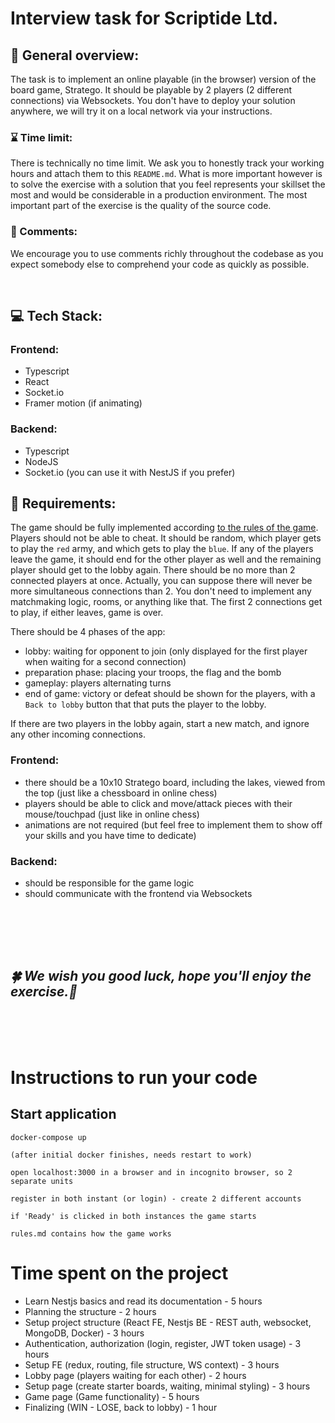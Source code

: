 # Interview task for Scriptide Ltd.

## 📝 General overview:

The task is to implement an online playable (in the browser) version of the board game, Stratego. It should be playable by 2 players (2 different connections) via Websockets. You don't have to deploy your solution anywhere, we will try it on a local network via your instructions.

### ⌛ Time limit:

There is technically no time limit. We ask you to honestly track your working hours and attach them to this `README.md`. What is more important however is to solve the exercise with a solution that you feel represents your skillset the most and would be considerable in a production environment. The most important part of the exercise is the quality of the source code.

### 💬 Comments:

We encourage you to use comments richly throughout the codebase as you expect somebody else to comprehend your code as quickly as possible.

<br />

## 💻 Tech Stack:

### Frontend:

- Typescript
- React
- Socket.io
- Framer motion (if animating)

### Backend:

- Typescript
- NodeJS
- Socket.io (you can use it with NestJS if you prefer)

## 📝 Requirements:

The game should be fully implemented according [to the rules of the game](rules.md). Players should not be able to cheat. It should be random, which player gets to play the `red` army, and which gets to play the `blue`. If any of the players leave the game, it should end for the other player as well and the remaining player should get to the lobby again. There should be no more than 2 connected players at once. Actually, you can suppose there will never be more simultaneous connections than 2. You don't need to implement any matchmaking logic, rooms, or anything like that. The first 2 connections get to play, if either leaves, game is over.

There should be 4 phases of the app:

- lobby: waiting for opponent to join (only displayed for the first player when waiting for a second connection)
- preparation phase: placing your troops, the flag and the bomb
- gameplay: players alternating turns
- end of game: victory or defeat should be shown for the players, with a `Back to lobby` button that that puts the player to the lobby.

If there are two players in the lobby again, start a new match, and ignore any other incoming connections.

### Frontend:

- there should be a 10x10 Stratego board, including the lakes, viewed from the top (just like a chessboard in online chess)
- players should be able to click and move/attack pieces with their mouse/touchpad (just like in online chess)
- animations are not required (but feel free to implement them to show off your skills and you have time to dedicate)

### Backend:

- should be responsible for the game logic
- should communicate with the frontend via Websockets

<br />

<br />
<br />
<br />

## _🍀 We wish you good luck, hope you'll enjoy the exercise.🤞_

<br />
<br />
<br />

# Instructions to run your code

## Start application

```
docker-compose up

(after initial docker finishes, needs restart to work)

open localhost:3000 in a browser and in incognito browser, so 2 separate units

register in both instant (or login) - create 2 different accounts

if 'Ready' is clicked in both instances the game starts

rules.md contains how the game works
```

# Time spent on the project

- Learn Nestjs basics and read its documentation - 5 hours
- Planning the structure - 2 hours
- Setup project structure (React FE, Nestjs BE - REST auth, websocket, MongoDB, Docker) - 3 hours
- Authentication, authorization (login, register, JWT token usage) - 3 hours
- Setup FE (redux, routing, file structure, WS context) - 3 hours
- Lobby page (players waiting for each other) - 2 hours
- Setup page (create starter boards, waiting, minimal styling) - 3 hours
- Game page (Game functionality) - 5 hours
- Finalizing (WIN - LOSE, back to lobby) - 1 hour